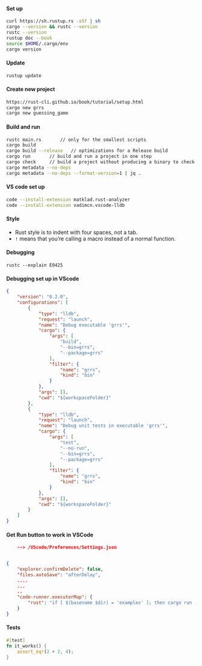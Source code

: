 #### Set up

```bash
curl https://sh.rustup.rs -sSf | sh
cargo --version && rustc --version
rustc --version
rustup doc --book
source $HOME/.cargo/env
cargo version
```

#### Update

```bash
rustup update
```

#### Create new project

```bash
https://rust-cli.github.io/book/tutorial/setup.html
cargo new grrs
cargo new guessing_game
```

#### Build and run

```bash
rustc main.rs		// only for the smallest scripts
cargo build
cargo build --release	// optimizations for a Release build
cargo run		// build and run a project in one step
cargo check		// build a project without producing a binary to check for errors
cargo metadata --no-deps
cargo metadata --no-deps --format-version=1 | jq .
```

#### VS code set up

```bash
code --install-extension matklad.rust-analyzer
code --install-extension vadimcn.vscode-lldb
```

#### Style

- Rust style is to indent with four spaces, not a tab.
- `!` means that you’re calling a macro instead of a normal function.

#### Debugging

```
rustc --explain E0425
```

#### Debugging set up in VScode

```json
{
    "version": "0.2.0",
    "configurations": [
        {
            "type": "lldb",
            "request": "launch",
            "name": "Debug executable 'grrs'",
            "cargo": {
                "args": [
                    "build",
                    "--bin=grrs",
                    "--package=grrs"
                ],
                "filter": {
                    "name": "grrs",
                    "kind": "bin"
                }
            },
            "args": [],
            "cwd": "${workspaceFolder}"
        },
        {
            "type": "lldb",
            "request": "launch",
            "name": "Debug unit tests in executable 'grrs'",
            "cargo": {
                "args": [
                    "test",
                    "--no-run",
                    "--bin=grrs",
                    "--package=grrs"
                ],
                "filter": {
                    "name": "grrs",
                    "kind": "bin"
                }
            },
            "args": [],
            "cwd": "${workspaceFolder}"
        }
    ]
}
```

#### Get Run button to work in VSCode


```json
	-->	/VScode/Preferences/Settings.json


{
    "explorer.confirmDelete": false,
    "files.autoSave": "afterDelay",
    ....
    ...
    ..
    "code-runner.executorMap": {
        "rust": "if [ $(basename $dir) = 'examples' ]; then cargo run --example $fileNameWithoutExt; else cargo run; fi",
    }
}
```


#### Tests

```rust
#[test]
fn it_works() {
    assert_eq!(2 + 2, 4);
}
```
